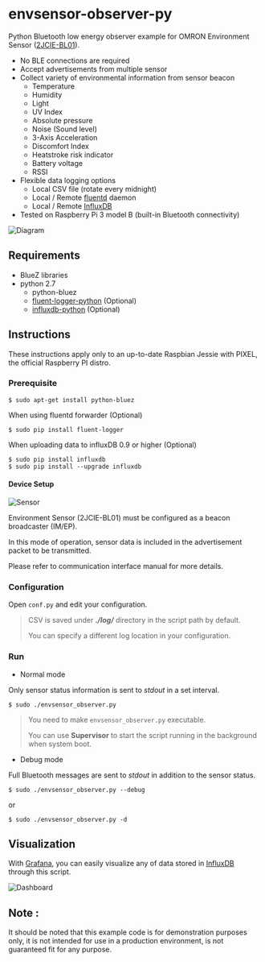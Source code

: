 # envsensor-observer-py

Python Bluetooth low energy observer example for OMRON Environment Sensor ([2JCIE-BL01](http://www.omron.co.jp/ecb/products/sensor/special/environmentsensor/)).

*   No BLE connections are required
*   Accept advertisements from multiple sensor
*   Collect variety of environmental information from sensor beacon
    *   Temperature
    *   Humidity
    *   Light
    *   UV Index
    *   Absolute pressure
    *   Noise (Sound level)
    *   3-Axis Acceleration
    *   Discomfort Index
    *   Heatstroke risk indicator
    *   Battery voltage
    *   RSSI
*   Flexible data logging options
    *   Local CSV file (rotate every midnight)
    *   Local / Remote [fluentd](http://www.fluentd.org/) daemon
    *   Local / Remote [InfluxDB](https://www.influxdata.com/time-series-platform/influxdb/)
*   Tested on Raspberry Pi 3 model B (built-in Bluetooth connectivity)


![Diagram](https://github.com/OmronMicroDevices/envsensor-observer-py/wiki/images/diagram_s.png)

## Requirements

*   BlueZ libraries
*   python 2.7
    *   python-bluez
    *   [fluent-logger-python](https://github.com/fluent/fluent-logger-python) (Optional)
    *   [influxdb-python](https://github.com/influxdata/influxdb-python) (Optional)

## Instructions

These instructions apply only to an up-to-date Raspbian Jessie with PIXEL, the official Raspberry PI distro.

### Prerequisite

    $ sudo apt-get install python-bluez

When using fluentd forwarder (Optional)

    $ sudo pip install fluent-logger

When uploading data to influxDB 0.9 or higher (Optional)

    $ sudo pip install influxdb
    $ sudo pip install --upgrade influxdb

#### Device Setup

![Sensor](https://github.com/OmronMicroDevices/envsensor-observer-py/wiki/images/2jcie-bl01_s.png)

Environment Sensor (2JCIE-BL01) must be configured as a beacon broadcaster (IM/EP).

In this mode of operation, sensor data is included in the advertisement packet to be transmitted.

Please refer to communication interface manual for more details.


### Configuration

Open `conf.py` and edit your configuration.

 > CSV is saved under _**./log/**_ directory in the script path by default.
 >
 > You can specify a different log location in your configuration.

### Run

*   Normal mode

Only sensor status information is sent to _stdout_ in a set interval.

    $ sudo ./envsensor_observer.py

 > You need to make `envsensor_observer.py` executable.
 >
 > You can use **Supervisor** to start the script running in the background when system boot.

*   Debug mode

Full Bluetooth messages are sent to _stdout_ in addition to the sensor status.


    $ sudo ./envsensor_observer.py --debug

 or

    $ sudo ./envsensor_observer.py -d


## Visualization

With [Grafana](http://grafana.org/), you can easily visualize any of data stored in [InfluxDB](https://www.influxdata.com/time-series-platform/influxdb/) through this script.

![Dashboard](https://github.com/OmronMicroDevices/envsensor-observer-py/wiki/images/grafana_dashboard.png)

## Note :

It should be noted that this example code is for demonstration purposes only, it is not intended for use in a production environment, is not guaranteed fit for any purpose.

